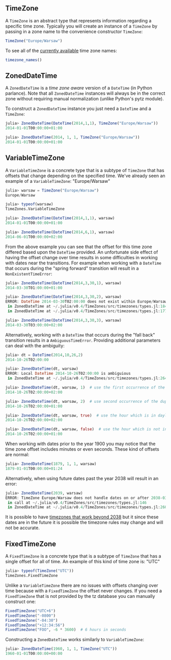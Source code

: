 ## TimeZone

A `TimeZone` is an abstract type that represents information regarding a specific time zone. Typically you will create an instance of a `TimeZone` by passing in a zone name to the convenience constructor `TimeZone`:

```julia
TimeZone("Europe/Warsaw")
```

To see all of the [currently available](/faq/#why-are-the-etc-time-zones-unsupported) time zone names:

```julia
timezone_names()
```

## ZonedDateTime

A `ZonedDateTime` is a *time zone aware* version of a `DateTime` (in Python parlance). Note that all `ZonedDateTime` instances will always be in the correct zone without requiring manual normalization (unlike Python's pytz module).

To construct a `ZonedDateTime` instance you just need a `DateTime` and a `TimeZone`:

```julia
julia> ZonedDateTime(DateTime(2014,1,1), TimeZone("Europe/Warsaw"))
2014-01-01T00:00:00+01:00

julia> ZonedDateTime(2014, 1, 1, TimeZone("Europe/Warsaw"))
2014-01-01T00:00:00+01:00
```

## VariableTimeZone

A `VariableTimeZone` is a concrete type that is a subtype of `TimeZone` that has offsets that change depending on the specified time. We've already seen an example of a `VariableTimeZone`: "Europe/Warsaw"

```julia
julia> warsaw = TimeZone("Europe/Warsaw")
Europe/Warsaw

julia> typeof(warsaw)
TimeZones.VariableTimeZone

julia> ZonedDateTime(DateTime(2014,1,1), warsaw)
2014-01-01T00:00:00+01:00

julia> ZonedDateTime(DateTime(2014,6,1), warsaw)
2014-06-01T00:00:00+02:00
```

From the above example you can see that the offset for this time zone differed based upon the `DateTime` provided. An unfortunate side effect of having the offset change over time results in some difficulties in working with dates near the transitions. For example when working with a `DateTime` that occurs during the "spring forward" transition will result in a `NonExistentTimeError`:

```julia
julia> ZonedDateTime(DateTime(2014,3,30,1), warsaw)
2014-03-30T01:00:00+01:00

julia> ZonedDateTime(DateTime(2014,3,30,2), warsaw)
ERROR: DateTime 2014-03-30T02:00:00 does not exist within Europe/Warsaw
 in ZonedDateTime at ~/.julia/v0.4/TimeZones/src/timezones/types.jl:184
 in ZonedDateTime at ~/.julia/v0.4/TimeZones/src/timezones/types.jl:177

julia> ZonedDateTime(DateTime(2014,3,30,3), warsaw)
2014-03-30T03:00:00+02:00
```

Alternatively, working with a `DateTime` that occurs during the "fall back" transition results in a `AmbiguousTimeError`. Providing additional parameters can deal with the ambiguity:

```julia
julia> dt = DateTime(2014,10,26,2)
2014-10-26T02:00:00

julia> ZonedDateTime(dt, warsaw)
ERROR: Local DateTime 2014-10-26T02:00:00 is ambiguious
 in ZonedDateTime at ~/.julia/v0.4/TimeZones/src/timezones/types.jl:264

julia> ZonedDateTime(dt, warsaw, 1)  # use the first occurrence of the duplicate hour
2014-10-26T02:00:00+02:00

julia> ZonedDateTime(dt, warsaw, 2)  # use second occurrence of the duplicate hour
2014-10-26T02:00:00+01:00

julia> ZonedDateTime(dt, warsaw, true)  # use the hour which is in daylight saving time
2014-10-26T02:00:00+02:00

julia> ZonedDateTime(dt, warsaw, false)  # use the hour which is not in daylight saving time
2014-10-26T02:00:00+01:00
```

When working with dates prior to the year 1900 you may notice that the time zone offset includes minutes or even seconds. These kind of offsets are normal:

```julia
julia> ZonedDateTime(1879, 1, 1, warsaw)
1879-01-01T00:00:00+01:24
```

Alternatively, when using future dates past the year 2038 will result in an error:

```julia
julia> ZonedDateTime(2039, warsaw)
ERROR: TimeZone Europe/Warsaw does not handle dates on or after 2038-03-28T01:00:00 UTC
 in call at ~/.julia/v0.4/TimeZones/src/timezones/types.jl:146
 in ZonedDateTime at ~/.julia/v0.4/TimeZones/src/timezones/types.jl:260
```

It is possible to have [timezones that work beyond 2038](faq/#far-future-zoneddatetime-with-variabletimezone) but it since these dates are in the future it is possible the timezone rules may change and will not be accurate.


## FixedTimeZone

A `FixedTimeZone` is a concrete type that is a subtype of `TimeZone` that has a single offset for all of time. An example of this kind of time zone is: "UTC"

```julia
julia> typeof(TimeZone("UTC"))
TimeZones.FixedTimeZone
```

Unlike a `VariableTimeZone` there are no issues with offsets changing over time because with a `FixedTimeZone` the offset never changes. If you need a `FixedTimeZone` that is not provided by the tz database you can manually construct one:

```julia
FixedTimeZone("UTC+6")
FixedTimeZone("-0800")
FixedTimeZone("-04:30")
FixedTimeZone("+12:34:56")
FixedTimeZone("FOO", -6 * 3600)  # 6 hours in seconds
```

Constructing a `ZonedDateTime` works similarly to `VariableTimeZone`:

```julia
julia> ZonedDateTime(1960, 1, 1, TimeZone("UTC"))
1960-01-01T00:00:00+00:00
```
